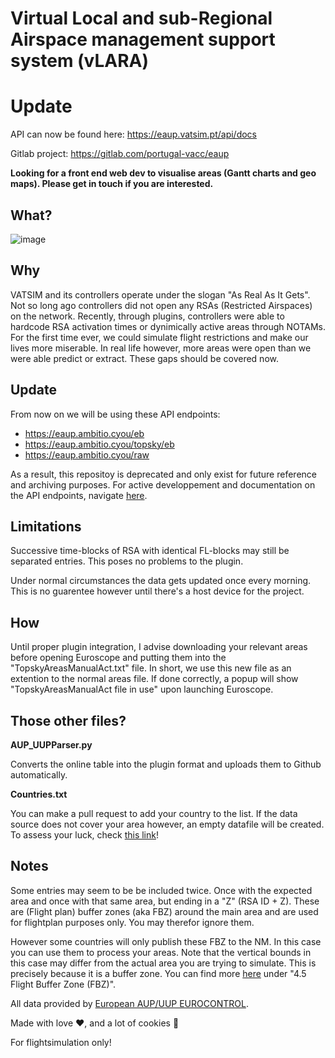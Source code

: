 # Virtual Local and sub-Regional Airspace management support system (vLARA)

# Update
API can now be found here:
https://eaup.vatsim.pt/api/docs


Gitlab project:
https://gitlab.com/portugal-vacc/eaup

**Looking for a front end web dev to visualise areas (Gantt charts and geo maps). Please get in touch if you are interested.**


## What?
![image](https://user-images.githubusercontent.com/51272243/159242206-294ff5c4-ec67-424d-b993-c40feb0ce1f8.png)

## Why
VATSIM and its controllers operate under the slogan "As Real As It Gets". Not so long ago controllers did not open any RSAs (Restricted Airspaces) on the network. Recently, through plugins, controllers were able to hardcode RSA activation times or dynimically active areas through NOTAMs. For the first time ever, we could simulate flight restrictions and make our lives more miserable. In real life however, more areas were open than we were able predict or extract. These gaps should be covered now.  

## Update
From now on we will be using these API endpoints:
* https://eaup.ambitio.cyou/eb
* https://eaup.ambitio.cyou/topsky/eb
* https://eaup.ambitio.cyou/raw

As a result, this repositoy is deprecated and only exist for future reference and archiving purposes.
For active developpement and documentation on the API endpoints, navigate [here](https://gitlab.com/portugal-vacc/eaup/).

## Limitations
Successive time-blocks of RSA with identical FL-blocks may still be separated entries. This poses no problems to the plugin.

Under normal circumstances the data gets updated once every morning. This is no guarentee however until there's a host device for the project.

## How
Until proper plugin integration, I advise downloading your relevant areas before opening Euroscope and putting them into the "TopskyAreasManualAct.txt" file. In short, we use this new file as an extention to the normal areas file. If done correctly, a popup will show "TopskyAreasManualAct file in use" upon launching Euroscope.

## Those other files?
**AUP_UUPParser.py**

Converts the online table into the plugin format and uploads them to Github automatically.


**Countries.txt**

You can make a pull request to add your country to the list. If the data source does not cover your area however, an empty datafile will be created. 
To assess your luck, check [this link](https://www.lara-eu.org/)!

## Notes

Some entries may seem to be be included twice. Once with the expected area and once with that same area, but ending in a "Z" (RSA ID + Z). These are (Flight plan) buffer zones (aka FBZ) around the main area and are used for flightplan purposes only. You may therefor ignore them.

However some countries will only publish these FBZ to the NM. In this case you can use them to process your areas. Note that the vertical bounds in this case may differ from the actual area you are trying to simulate. This is precisely because it is a buffer zone. You can find more [here](https://www.eurocontrol.int/sites/default/files/2020-07/eurocontrol-nm-fpl-req-guidilines-v1.3.pdf) under "4.5 Flight Buffer Zone (FBZ)".

All data provided by [European AUP/UUP EUROCONTROL](https://www.public.nm.eurocontrol.int/PUBPORTAL/gateway/spec/).

Made with love ❤, and a lot of cookies 🍪

For flightsimulation only!

